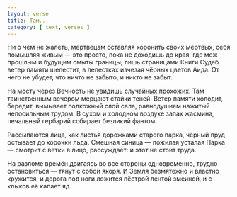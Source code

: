 ```yaml
---
layout: verse
title: Там...
category: [ text, verses ]
---
```

Ни о чём не жалеть,
    мертвецам оставляя
хоронить своих мёртвых,
себя помышляя
    живым —
это просто,
    пока не доходишь
        до края,
где меж прошлым
    и будущим
смыты границы,
лишь страницами
    Книги Судеб
ветер памяти шелестит,
в лепестках изчезая
    чёрных цветов Аида.
От него не убудет,
    что ничто не забыто,
        и никто не забыт.

На мосту через Вечность
не увидишь
    случайных прохожих.
Там таинственным вечером
мерцают стайки теней.
Ветер памяти
    холодит, бередит,
вымывает подкожный
    слой сала,
равнодушием нажитый
    непосильным трудом.
В сухом
    и холодном воздухе
запах жасмина,
печальный гербарий
    собирает безликий фантом.

Рассыпаются лица,
    как листья
дорожками старого парка,
чёрный пруд остывает
    до корочки льда.
Смешная синица —
    пожилая
        усталая Парка —
смотрит с ветки
    в лицо,
рассуждает:
    и этот не стоит труда.

На разломе времён
двигаясь
    во все стороны
        одновременно,
трудно остановиться —
    тянут с собой якоря.
И Земля
    безмятежно
        и властно кружится,
и дорога под ноги ложится
пёстрой лентой змеиной,
и с клыков её
    капает яд.
